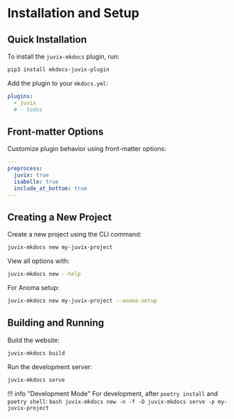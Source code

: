 # Installation and Setup

## Quick Installation

To install the `juvix-mkdocs` plugin, run:

```bash
pip3 install mkdocs-juvix-plugin
```

Add the plugin to your `mkdocs.yml`:

```yaml title="mkdocs.yml"
plugins:
  - juvix
  # - todos
```

## Front-matter Options

Customize plugin behavior using front-matter options:

```yaml
---
preprocess:
  juvix: true
  isabelle: true
  include_at_bottom: true
---
```

## Creating a New Project

Create a new project using the CLI command:

```bash
juvix-mkdocs new my-juvix-project
```

View all options with:

```bash
juvix-mkdocs new --help
```

For Anoma setup:

```bash
juvix-mkdocs new my-juvix-project --anoma-setup
```

## Building and Running

Build the website:
```bash
juvix-mkdocs build
```

Run the development server:
```bash
juvix-mkdocs serve
```

!!! info "Development Mode"
    For development, after `poetry install` and `poetry shell`:
    ```bash
    juvix-mkdocs new -n -f -D
    juvix-mkdocs serve -p my-juvix-project
    ```